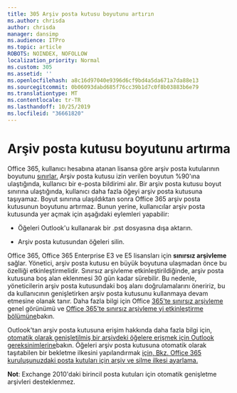 ```yaml
---
title: 305 Arşiv posta kutusu boyutunu artırın
ms.author: chrisda
author: chrisda
manager: dansimp
ms.audience: ITPro
ms.topic: article
ROBOTS: NOINDEX, NOFOLLOW
localization_priority: Normal
ms.custom: 305
ms.assetid: ''
ms.openlocfilehash: a8c16d97040e9396d6cf9bd4a5da671a7da88e13
ms.sourcegitcommit: 0b06093dabd685f76cc39b1d7c0f8b03883b6e79
ms.translationtype: MT
ms.contentlocale: tr-TR
ms.lasthandoff: 10/25/2019
ms.locfileid: "36661820"
---
```

# <a name="increase-the-archive-mailbox-size"></a>Arşiv posta kutusu boyutunu artırma

Office 365, kullanıcı hesabına atanan lisansa göre arşiv posta kutularının boyutunu [sınırlar.](https://docs.microsoft.com/office365/servicedescriptions/exchange-online-service-description/exchange-online-limits#mailbox-storage-limits) Arşiv posta kutusu izin verilen boyutun %90'ına ulaştığında, kullanıcı bir e-posta bildirimi alır. Bir arşiv posta kutusu boyut sınırına ulaştığında, kullanıcı daha fazla öğeyi arşiv posta kutusuna taşıyamaz. Boyut sınırına ulaşıldıktan sonra Office 365 arşiv posta kutusunun boyutunu artırmaz. Bunun yerine, kullanıcılar arşiv posta kutusunda yer açmak için aşağıdaki eylemleri yapabilir:

- Öğeleri Outlook'u kullanarak bir .pst dosyasına dışa aktarın.

- Arşiv posta kutusundan öğeleri silin.

Office 365, Office 365 Enterprise E3 ve E5 lisansları için **sınırsız arşivleme** sağlar. Yönetici, arşiv posta kutusu en büyük boyutuna ulaşmadan önce bu özelliği etkinleştirmelidir. Sınırsız arşivleme etkinleştirildiğinde, arşiv posta kutusuna boş alan eklenmesi 30 gün kadar sürebilir. Bu nedenle, yöneticilerin arşiv posta kutusundaki boş alanı doğrulamalarını öneririz, bu da kullanıcının genişletirken arşiv posta kutusunu kullanmaya devam etmesine olanak tanır. Daha fazla bilgi için Office [365'te sınırsız arşivleme](https://docs.microsoft.com/office365/securitycompliance/unlimited-archiving) genel görünümü ve [Office 365'te sınırsız arşivleme yi etkinleştirme bölümüne](https://docs.microsoft.com/office365/securitycompliance/enable-unlimited-archiving)bakın.

Outlook'tan arşiv posta kutusuna erişim hakkında daha fazla bilgi için, [otomatik olarak genişletilmiş bir arşivdeki öğelere erişmek için Outlook gereksinimlerine](https://docs.microsoft.com/office365/securitycompliance/unlimited-archiving#outlook-requirements-for-accessing-items-in-an-auto-expanded-archive)bakın. Öğeleri arşiv posta kutusuna otomatik olarak taşıtabilen bir bekletme ilkesini yapılandırmak [için, Bkz. Office 365 kuruluşunuzdaki posta kutuları için arşiv ve silme ilkesi ayarlama.](https://docs.microsoft.com/office365/securitycompliance/set-up-an-archive-and-deletion-policy-for-mailboxes)

**Not**: Exchange 2010'daki birincil posta kutuları için otomatik genişletme arşivleri desteklenmez.
